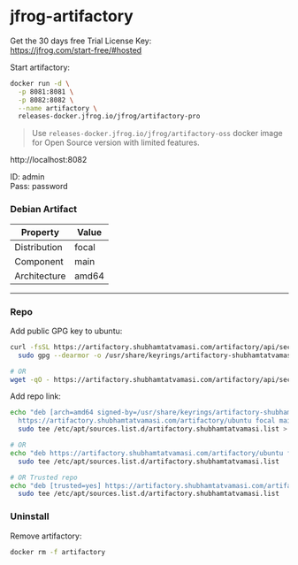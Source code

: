 # jfrog-artifactory

Get the 30 days free Trial License Key: \
https://jfrog.com/start-free/#hosted

Start artifactory:
```bash
docker run -d \
  -p 8081:8081 \
  -p 8082:8082 \
  --name artifactory \
  releases-docker.jfrog.io/jfrog/artifactory-pro
```
>  Use `releases-docker.jfrog.io/jfrog/artifactory-oss` docker image for Open Source version with limited features.

http://localhost:8082

ID: admin \
Pass: password

### Debian Artifact

Property | Value
---|---
Distribution | focal
Component | main
Architecture | amd64

---

### Repo

Add public GPG key to ubuntu:
```bash
curl -fsSL https://artifactory.shubhamtatvamasi.com/artifactory/api/security/keypair/rsa/public | \
  sudo gpg --dearmor -o /usr/share/keyrings/artifactory-shubhamtatvamasi-keyring.gpg

# OR
wget -qO - https://artifactory.shubhamtatvamasi.com/artifactory/api/security/keypair/rsa/public | sudo apt-key add -
```

Add repo link:
```bash
echo "deb [arch=amd64 signed-by=/usr/share/keyrings/artifactory-shubhamtatvamasi-keyring.gpg] \
  https://artifactory.shubhamtatvamasi.com/artifactory/ubuntu focal main" | 
  sudo tee /etc/apt/sources.list.d/artifactory.shubhamtatvamasi.list > /dev/null

# OR
echo "deb https://artifactory.shubhamtatvamasi.com/artifactory/ubuntu focal main" | \
  sudo tee /etc/apt/sources.list.d/artifactory.shubhamtatvamasi.list

# OR Trusted repo
echo "deb [trusted=yes] https://artifactory.shubhamtatvamasi.com/artifactory/ubuntu focal main" | \
  sudo tee /etc/apt/sources.list.d/artifactory.shubhamtatvamasi.list
```


### Uninstall

Remove artifactory:
```bash
docker rm -f artifactory
```
